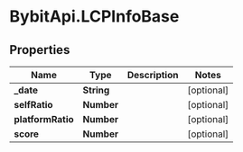 # BybitApi.LCPInfoBase

## Properties
Name | Type | Description | Notes
------------ | ------------- | ------------- | -------------
**_date** | **String** |  | [optional] 
**selfRatio** | **Number** |  | [optional] 
**platformRatio** | **Number** |  | [optional] 
**score** | **Number** |  | [optional] 


